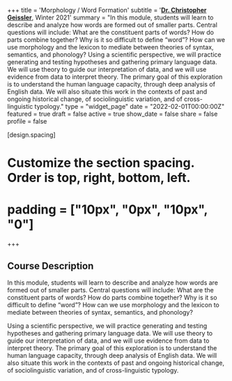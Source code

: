 +++
title = 'Morphology / Word Formation'
subtitle = '[**Dr. Christopher Geissler**](https://slam.phil.hhu.de/authors/chris/), Winter 2021'
summary = "In this module, students will learn to describe and analyze how words are formed out of smaller parts. Central questions will include: What are the constituent parts of words? How do parts combine together? Why is it so difficult to define “word”? How can we use morphology and the lexicon to mediate between theories of syntax, semantics, and phonology? Using a scientific perspective, we will practice generating and testing hypotheses and gathering primary language data. We will use theory to guide our interpretation of data, and we will use evidence from data to interpret theory. The primary goal of this exploration is to understand the human language capacity, through deep analysis of English data. We will also situate this work in the contexts of past and ongoing historical change, of sociolinguistic variation, and of cross-linguistic typology."
type = "widget_page"
date = "2022-02-01T00:00:00Z"
featured = true
draft = false
active = true
show_date = false
share = false
profile = false

[design.spacing]
  # Customize the section spacing. Order is top, right, bottom, left.
  # padding = ["10px", "0px", "10px", "0"]

+++

## Course Description

In this module, students will learn to describe and analyze how words are formed out of smaller parts. Central questions will include: What are the constituent parts of words? How do parts combine together? Why is it so difficult to define “word”? How can we use morphology and the lexicon to mediate between theories of syntax, semantics, and phonology?

Using a scientific perspective, we will practice generating and testing hypotheses and gathering primary language data. We will use theory to guide our interpretation of data, and we will use evidence from data to interpret theory. The primary goal of this exploration is to understand the human language capacity, through deep analysis of English data. We will also situate this work in the contexts of past and ongoing historical change, of sociolinguistic variation, and of cross-linguistic typology.
